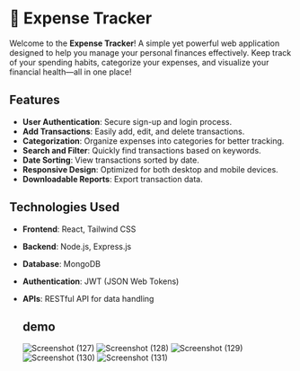 # 🚀 Expense Tracker

Welcome to the **Expense Tracker**!
A simple yet powerful web application designed to help you manage your personal finances effectively.
Keep track of your spending habits, categorize your expenses, and visualize your financial health—all in one place!

## Features

- **User Authentication**: Secure sign-up and login process.
- **Add Transactions**: Easily add, edit, and delete transactions.
- **Categorization**: Organize expenses into categories for better tracking.
- **Search and Filter**: Quickly find transactions based on keywords.
- **Date Sorting**: View transactions sorted by date.
- **Responsive Design**: Optimized for both desktop and mobile devices.
- **Downloadable Reports**: Export transaction data.

## Technologies Used

- **Frontend**: React, Tailwind CSS
- **Backend**: Node.js, Express.js
- **Database**: MongoDB
- **Authentication**: JWT (JSON Web Tokens)
- **APIs**: RESTful API for data handling

  ## demo

  ![Screenshot (127)](https://github.com/user-attachments/assets/a0b2e35f-d286-4824-8564-c4d4ad79afd1)
![Screenshot (128)](https://github.com/user-attachments/assets/fecdeaeb-df84-434a-bce3-b6b9c78a19a6)
![Screenshot (129)](https://github.com/user-attachments/assets/08ab8546-1390-4db5-bfac-4a9dff6d3233)
![Screenshot (130)](https://github.com/user-attachments/assets/ca3de85b-5d21-4a13-95e0-cfd752d2f800)
![Screenshot (131)](https://github.com/user-attachments/assets/c8920f44-6724-4abd-9a5c-f270d44a94ef)
  
